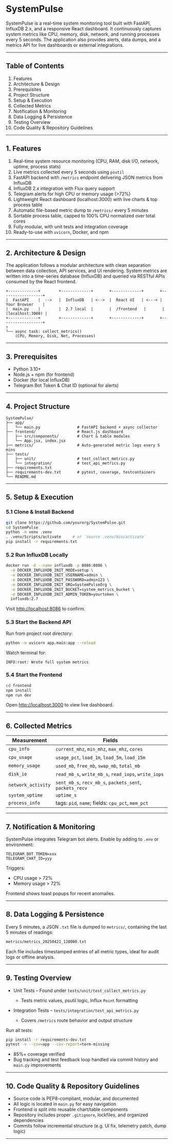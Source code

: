 # SystemPulse

SystemPulse is a real-time system monitoring tool built with FastAPI, InfluxDB 2.x, and a responsive React dashboard. It continuously captures system metrics like CPU, memory, disk, network, and running processes every 5 seconds. The application also provides alerts, data dumps, and a metrics API for live dashboards or external integrations.

---

## Table of Contents

1. Features
2. Architecture & Design
3. Prerequisites
4. Project Structure
5. Setup & Execution
6. Collected Metrics
7. Notification & Monitoring
8. Data Logging & Persistence
9. Testing Overview
10. Code Quality & Repository Guidelines

---

## 1. Features

1. Real-time system resource monitoring (CPU, RAM, disk I/O, network, uptime, process stats)
2. Live metrics collected every 5 seconds using `psutil`
3. FastAPI backend with `/metrics` endpoint delivering JSON metrics from InfluxDB
4. InfluxDB 2.x integration with Flux query support
5. Telegram alerts for high CPU or memory usage (>72%)
6. Lightweight React dashboard (localhost:3000) with live charts & top process table
7. Automatic file-based metric dump to `/metrics/` every 5 minutes
8. Sortable process table, capped to 100% CPU normalized over total cores
9. Fully modular, with unit tests and integration coverage
10. Ready-to-use with `uvicorn`, Docker, and npm

---

## 2. Architecture & Design

The application follows a modular architecture with clean separation between data collection, API services, and UI rendering. System metrics are written into a time-series database (InfluxDB) and queried via RESTful APIs consumed by the React frontend.

```
+-------------+        +-------------+       +-------------+       +------------------+
|  FastAPI    |  -->   |  InfluxDB   | <-->  |  React UI   | <---> |  Your Browser    |
|  main.py    |        |  2.7 local  |       |  /frontend   |       | (localhost:3000) |
+-------------+        +-------------+       +-------------+       +------------------+
↑
└── async task: collect_metrics()
    (CPU, Memory, Disk, Net, Processes)
```

---

## 3. Prerequisites

* Python 3.10+
* Node.js + npm (for frontend)
* Docker (for local InfluxDB)
* Telegram Bot Token & Chat ID (optional for alerts)

---

## 4. Project Structure

```
SystemPulse/
├── app/
│   └── main.py                # FastAPI backend + async collector
├── frontend/                  # React.js dashboard
│   ├── src/components/        # Chart & table modules
│   └── App.jsx, index.jsx
├── metrics/                   # Auto-generated metric logs every 5 mins
├── tests/
│   ├── unit/                  # test_collect_metrics.py
│   └── integration/           # test_api_metrics.py
├── requirements.txt
├── requirements-dev.txt       # pytest, coverage, testcontainers
└── README.md
```

---

## 5. Setup & Execution

### 5.1 Clone & Install Backend

```bash
git clone https://github.com/yourorg/SystemPulse.git
cd SystemPulse
python -m venv .venv
. .venv/Scripts/activate     # or `source .venv/bin/activate`
pip install -r requirements.txt
```

### 5.2 Run InfluxDB Locally

```bash
docker run -d --name influxdb -p 8086:8086 \
  -e DOCKER_INFLUXDB_INIT_MODE=setup \
  -e DOCKER_INFLUXDB_INIT_USERNAME=admin \
  -e DOCKER_INFLUXDB_INIT_PASSWORD=admin123 \
  -e DOCKER_INFLUXDB_INIT_ORG=SystemPulseOrg \
  -e DOCKER_INFLUXDB_INIT_BUCKET=system_metrics_bucket \
  -e DOCKER_INFLUXDB_INIT_ADMIN_TOKEN=yourtoken \
  influxdb:2.7
```

Visit [http://localhost:8086](http://localhost:8086) to confirm.

### 5.3 Start the Backend API

Run from project root directory:

```bash
python -m uvicorn app.main:app --reload
```

Watch terminal for:

```
INFO:root: Wrote full system metrics
```

### 5.4 Start the Frontend

```bash
cd frontend
npm install
npm run dev
```

Open [http://localhost:3000](http://localhost:3000) to view live dashboard.

---

## 6. Collected Metrics

| Measurement        | Fields                                                   |
| ------------------ | -------------------------------------------------------- |
| `cpu_info`         | `current_mhz`, `min_mhz`, `max_mhz`, `cores`             |
| `cpu_usage`        | `usage_pct`, `load_1m`, `load_5m`, `load_15m`            |
| `memory_usage`     | `used_mb`, `free_mb`, `swap_mb`, `total_mb`              |
| `disk_io`          | `read_mb_s`, `write_mb_s`, `read_iops`, `write_iops`     |
| `network_activity` | `sent_mb_s`, `recv_mb_s`, `packets_sent`, `packets_recv` |
| `system_uptime`    | `uptime_s`                                               |
| `process_info`     | tags: `pid`, `name`; fields: `cpu_pct`, `mem_pct`        |

---

## 7. Notification & Monitoring

SystemPulse integrates Telegram bot alerts.
Enable by adding to `.env` or environment:

```
TELEGRAM_BOT_TOKEN=xxx
TELEGRAM_CHAT_ID=yyy
```

Triggers:

* CPU usage > 72%
* Memory usage > 72%

Frontend shows toast popups for recent anomalies.

---

## 8. Data Logging & Persistence

Every 5 minutes, a JSON `.txt` file is dumped to `metrics/`, containing the last 5 minutes of readings:

```bash
metrics/metrics_20250421_120000.txt
```

Each file includes timestamped entries of all metric types, ideal for audit logs or offline analysis.

---

## 9. Testing Overview

* Unit Tests – Found under `tests/unit/test_collect_metrics.py`

  * Tests metric values, psutil logic, Influx `Point` formatting

* Integration Tests – `tests/integration/test_api_metrics.py`

  * Covers `/metrics` route behavior and output structure

Run all tests:

```bash
pip install -r requirements-dev.txt
pytest -v --cov=app --cov-report=term-missing
```

* 85%+ coverage verified
* Bug tracking and test feedback loop handled via commit history and `main.py` improvements

---

## 10. Code Quality & Repository Guidelines

* Source code is PEP8-compliant, modular, and documented
* All logic is located in `main.py` for easy navigation
* Frontend is split into reusable chart/table components
* Repository includes proper `.gitignore`, lockfiles, and organized dependencies
* Commits follow incremental structure (e.g. UI fix, telemetry patch, dump logic)

---

